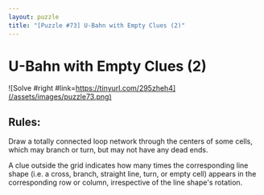 ```yaml
---
layout: puzzle
title: "[Puzzle #73] U-Bahn with Empty Clues (2)"
---
```


# U-Bahn with Empty Clues (2)

![Solve #right #link=https://tinyurl.com/295zheh4](/assets/images/puzzle73.png)

## Rules:

Draw a totally connected loop network through the centers of some cells, which may branch or turn, but may not have any dead ends.

A clue outside the grid indicates how many times the corresponding line shape (i.e. a cross, branch, straight line, turn, or empty cell) appears in the corresponding row or column, irrespective of the line shape's rotation. 

